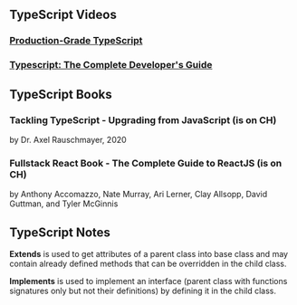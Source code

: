 
## TypeScript Videos

### [Production-Grade TypeScript](https://coursehunter.net/course/production-typescript)

### [Typescript: The Complete Developer's Guide](https://coursehunter.net/course/typescript-polnoe-rukovodstvo-razrabotchika)

## TypeScript Books

### Tackling TypeScript - Upgrading from JavaScript (is on CH)

by Dr. Axel Rauschmayer, 2020

### Fullstack React Book - The Complete Guide to ReactJS (is on CH)

by Anthony Accomazzo, Nate Murray, Ari Lerner, Clay Allsopp, David Guttman, and Tyler McGinnis


## TypeScript Notes

**Extends** is used to get attributes of a parent class into base class and may contain already defined methods that can be overridden in the child class.

**Implements** is used to implement an interface (parent class with functions signatures only but not their definitions) by defining it in the child class.
